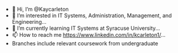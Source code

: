 - 👋 Hi, I’m @Kaycarleton
- 👀 I’m interested in IT Systems, Administration, Management, and Engineering...
- 🌱 I’m currently learning IT Systems at Syracuse University...
- 📫 How to reach me https://www.linkedin.com/in/kcarleton1/...
- Branches include relevant coursework from undergraduate
<!---
Kaycarleton/Kaycarleton is a ✨ special ✨ repository because its `README.md` (this file) appears on your GitHub profile.
You can click the Preview link to take a look at your changes.
--->
